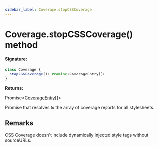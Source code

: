 ```yaml
---
sidebar_label: Coverage.stopCSSCoverage
---
```


# Coverage.stopCSSCoverage() method

#### Signature:

```typescript
class Coverage {
  stopCSSCoverage(): Promise<CoverageEntry[]>;
}
```

**Returns:**

Promise&lt;[CoverageEntry](./puppeteer.coverageentry.md)\[\]&gt;

Promise that resolves to the array of coverage reports for all stylesheets.

## Remarks

CSS Coverage doesn't include dynamically injected style tags without sourceURLs.
